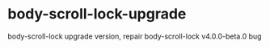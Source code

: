# body-scroll-lock-upgrade
body-scroll-lock upgrade version, repair body-scroll-lock v4.0.0-beta.0 bug
